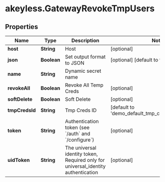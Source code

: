 # akeyless.GatewayRevokeTmpUsers

## Properties

Name | Type | Description | Notes
------------ | ------------- | ------------- | -------------
**host** | **String** | Host | [optional] 
**json** | **Boolean** | Set output format to JSON | [optional] [default to false]
**name** | **String** | Dynamic secret name | 
**revokeAll** | **Boolean** | Revoke All Temp Creds | [optional] 
**softDelete** | **Boolean** | Soft Delete | [optional] 
**tmpCredsId** | **String** | Tmp Creds ID | [default to &#39;demo_default_tmp_creds_id_for_sdk_bc&#39;]
**token** | **String** | Authentication token (see &#x60;/auth&#x60; and &#x60;/configure&#x60;) | [optional] 
**uidToken** | **String** | The universal identity token, Required only for universal_identity authentication | [optional] 


